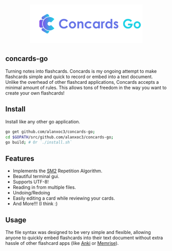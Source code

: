 <h1 align=center>
<img src="Logo/horizontal.png" width=70%>
</h1>

## concards-go
Turning notes into flashcards. Concards is my ongoing attempt to make flashcards simple and quick to record or embed into a text document. Unlike the overhead of other flashcard applications, Concards accepts a minimal amount of rules. This allows tons of freedom in the way you want to create your own flashcards!

## Install
Install like any other go application.
``` bash
go get github.com/alanxoc3/concards-go;
cd $GOPATH/src/github.com/alanxoc3/concards-go;
go build; # Or `./install.sh`
```

## Features
* Implements the [SM2](https://www.supermemo.com/english/ol/sm2.htm) Repetition Algorithm.
* Beautiful terminal gui.
* Supports UTF-8!
* Reading in from multiple files.
* Undoing/Redoing
* Easily editing a card while reviewing your cards.
* And More!!! (I think :)

## Usage
The file syntax was designed to be very simple and flexible, allowing anyone to quickly embed flashcards into their text document without extra hassle of other flashcard apps (like [Anki](https://apps.ankiweb.net/) or [Memrise](https://www.memrise.com/)).


